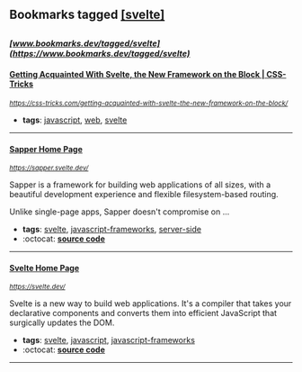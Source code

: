 ## Bookmarks tagged [[svelte]](https://www.bookmarks.dev/search?q=[svelte])

_<sup><sup>[www.bookmarks.dev/tagged/svelte](https://www.bookmarks.dev/tagged/svelte)</sup></sup>_
---
#### [Getting Acquainted With Svelte, the New Framework on the Block | CSS-Tricks](https://css-tricks.com/getting-acquainted-with-svelte-the-new-framework-on-the-block/)
_<sup>https://css-tricks.com/getting-acquainted-with-svelte-the-new-framework-on-the-block/</sup>_

* **tags**: [javascript](../tagged/javascript.md), [web](../tagged/web.md), [svelte](../tagged/svelte.md)
---
#### [Sapper  Home Page](https://sapper.svelte.dev/)
_<sup>https://sapper.svelte.dev/</sup>_

Sapper is a framework for building web applications of all sizes, with a beautiful development experience and flexible filesystem-based routing.

Unlike single-page apps, Sapper doesn't compromise on ...
* **tags**: [svelte](../tagged/svelte.md), [javascript-frameworks](../tagged/javascript-frameworks.md), [server-side](../tagged/server-side.md)
* :octocat: **[source code](https://github.com/sveltejs/sapper)**
---
#### [Svelte  Home Page](https://svelte.dev/)
_<sup>https://svelte.dev/</sup>_

Svelte is a new way to build web applications. It's a compiler that takes your declarative components and converts them into efficient JavaScript that surgically updates the DOM.
* **tags**: [svelte](../tagged/svelte.md), [javascript](../tagged/javascript.md), [javascript-frameworks](../tagged/javascript-frameworks.md)
* :octocat: **[source code](https://github.com/sveltejs/svelte)**
---
